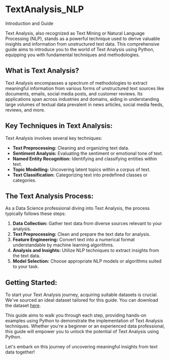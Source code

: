 # TextAnalysis_NLP

Introduction and Guide

Text Analysis, also recognized as Text Mining or Natural Language Processing (NLP), stands as a powerful technique used to derive valuable insights and information from unstructured text data. This comprehensive guide aims to introduce you to the world of Text Analysis using Python, equipping you with fundamental techniques and methodologies.

## What is Text Analysis?

Text Analysis encompasses a spectrum of methodologies to extract meaningful information from various forms of unstructured text sources like documents, emails, social media posts, and customer reviews. Its applications span across industries and domains, aiding in understanding large volumes of textual data prevalent in news articles, social media feeds, reviews, and more.

## Key Techniques in Text Analysis:

Text Analysis involves several key techniques:

- **Text Preprocessing:** Cleaning and organizing text data.
- **Sentiment Analysis:** Evaluating the sentiment or emotional tone of text.
- **Named Entity Recognition:** Identifying and classifying entities within text.
- **Topic Modelling:** Uncovering latent topics within a corpus of text.
- **Text Classification:** Categorizing text into predefined classes or categories.

## The Text Analysis Process:

As a Data Science professional diving into Text Analysis, the process typically follows these steps:

1. **Data Collection:** Gather text data from diverse sources relevant to your analysis.
2. **Text Preprocessing:** Clean and prepare the text data for analysis.
3. **Feature Engineering:** Convert text into a numerical format understandable by machine learning algorithms.
4. **Analysis and Insights:** Utilize NLP techniques to extract insights from the text data.
5. **Model Selection:** Choose appropriate NLP models or algorithms suited to your task.

## Getting Started:

To start your Text Analysis journey, acquiring suitable datasets is crucial. We've sourced an ideal dataset tailored for this guide. You can download the dataset [here]([insert_link](https://statso.io/text-analysis-case-study/)).

This guide aims to walk you through each step, providing hands-on examples using Python to demonstrate the implementation of Text Analysis techniques. Whether you're a beginner or an experienced data professional, this guide will empower you to unlock the potential of Text Analysis using Python.

Let's embark on this journey of uncovering meaningful insights from text data together!
